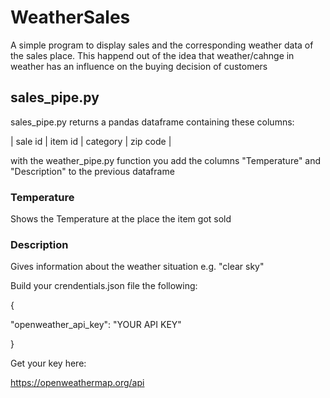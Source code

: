 # WeatherSales
A simple program to display sales and the corresponding weather data of the sales place. This happend out of the idea that weather/cahnge in weather has an influence on the buying decision of customers

## sales_pipe.py
sales_pipe.py returns a pandas dataframe containing these columns:

| sale id | item id | category | zip code | 

with the weather_pipe.py function you add the columns "Temperature" and "Description" to the previous dataframe

### Temperature
Shows the Temperature at the place the item got sold

### Description
Gives information about the weather situation e.g. "clear sky"

Build your crendentials.json file the following:

{

  
  "openweather_api_key": "YOUR API KEY"

}

Get your key here:

https://openweathermap.org/api
